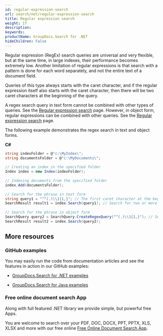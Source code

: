 ```yaml
---
id: regular-expression-search
url: search/net/regular-expression-search
title: Regular expression search
weight: 17
description: 
keywords: 
productName: GroupDocs.Search for .NET
hideChildren: False
---
```

Regular expression (RegEx) search queries are universal and very flexible, but at the same time, in large indexes, their performance becomes extremely low. Another limitation of regular expressions is that search with a pattern is done for each word separately, and not the entire text of a document field.

Queries of this type always starts with the caret character, and if the regular expression itself also starts with the caret character, then there will be two caret characters at the beginning of the query.

A regex search query in text form cannot be combined with other types of queries. See the [Regular expression search](Regular%2Bexpression%2Bsearch.html) page. However, in object form, regular expressions can be combined with other queries. See the [Regular expression search](Regular%2Bexpression%2Bsearch.html) page.

The following example demonstrates the regex search in text and object forms.

**C#**

```csharp
string indexFolder = @"c:\MyIndex\";
string documentsFolder = @"c:\MyDocuments\";
 
// Creating an index in the specified folder
Index index = new Index(indexFolder);
 
// Indexing documents from the specified folder
index.Add(documentsFolder);
 
// Search for the phrase in text form
string query1 = "^^(.)\\1{1,}"; // The first caret character at the beginning indicates that this is a regular expression search query
SearchResult result1 = index.Search(query1); // Search for two or more identical characters at the beginning of a word
 
// Search for the phrase in object form
SearchQuery query2 = SearchQuery.CreateRegexQuery("^(.)\\1{1,}"); // Search for two or more identical characters at the beginning of a word
SearchResult result2 = index.Search(query2);
```

## More resources

### GitHub examples

You may easily run the code from documentation articles and see the features in action in our GitHub examples:

*   [GroupDocs.Search for .NET examples](https://github.com/groupdocs-search/GroupDocs.Search-for-.NET)
    
*   [GroupDocs.Search for Java examples](https://github.com/groupdocs-search/GroupDocs.Search-for-Java)
    

### Free online document search App

Along with full featured .NET library we provide simple, but powerful free Apps.

You are welcome to search over your PDF, DOC, DOCX, PPT, PPTX, XLS, XLSX and more with our free online [Free Online Document Search App](https://products.groupdocs.app/search).
